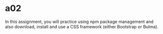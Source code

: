 # a02
In this assignment, you will practice using npm package management and also download, install and use a CSS framework (either Bootstrap or Bulma).
